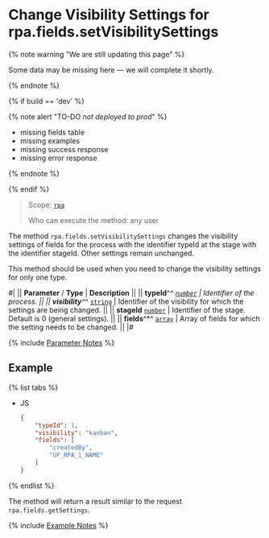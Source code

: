 # Change Visibility Settings for rpa.fields.setVisibilitySettings

{% note warning "We are still updating this page" %}

Some data may be missing here — we will complete it shortly.

{% endnote %}

{% if build == 'dev' %}

{% note alert "TO-DO _not deployed to prod_" %}

- missing fields table
- missing examples
- missing success response
- missing error response

{% endnote %}

{% endif %}

> Scope: [`rpa`](../../../scopes/permissions.md)
>
> Who can execute the method: any user

The method `rpa.fields.setVisibilitySettings` changes the visibility settings of fields for the process with the identifier typeId at the stage with the identifier stageId. Other settings remain unchanged.

This method should be used when you need to change the visibility settings for only one type.

#|
|| **Parameter** / **Type** | **Description** ||
|| **typeId**^*^ 
[`number`](../../../data-types.md) | Identifier of the process. ||
|| **visibility**^*^ 
[`string`](../../../data-types.md) | Identifier of the visibility for which the settings are being changed. ||
|| **stageId** 
[`number`](../../../data-types.md) | Identifier of the stage. Default is 0 (general settings). ||
|| **fields**^*^ 
[`array`](../../../data-types.md) | Array of fields for which the setting needs to be changed. ||
|#

{% include [Parameter Notes](../../../../_includes/required.md) %}

## Example

{% list tabs %}

- JS

    ```json
    {
        "typeId": 1,
        "visibility": "kanban",
        "fields": [
            "createdBy", 
            "UF_RPA_1_NAME"
        ]
    }
    ```

{% endlist %}

The method will return a result similar to the request `rpa.fields.getSettings`.

{% include [Example Notes](../../../../_includes/examples.md) %}